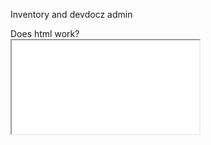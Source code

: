 Inventory and devdocz admin

<div>Does html work?</div>

<iframe src="www.infinityarc.net>

## Devdocz admin console
* [Landing](https://github.com/CliffCrerar/dev-docz/blob/master/src/pages/_landing/index.mdx)
* [Things About Docz](https://github.com/CliffCrerar/dev-docz/blob/master/src/pages/about-docz/about-docz.mdx)
* [Circle Back](https://github.com/CliffCrerar/dev-docz/blob/master/src/pages/circle-back/circle-back.mdx)
* [Installing Mongo in Ubuntu](https://github.com/CliffCrerar/dev-docz/blob/master/src/pages/mongo-ubuntu/mongodb-ubuntu.mdx)
* [Running docker instance of SQL Server](https://github.com/CliffCrerar/dev-docz/blob/master/src/pages/ms-sql-server-docker/ms-sql-server-docker.mdx)
* [Installing SQL server on Ubuntu](https://github.com/CliffCrerar/dev-docz/blob/master/src/pages/ms-sql-server-ubuntu/ms-sql-server-ubuntu.mdx)
* [Publish Package to NPM](https://github.com/CliffCrerar/dev-docz/blob/master/src/pages/publidh-npm/publish-npm.mdx)
* [Scaffold a Docz App](https://github.com/CliffCrerar/dev-docz/blob/master/src/pages/scaffolding-docz-app/scaffolding-docz-app.mdx)
* [Setup Live Server](https://github.com/CliffCrerar/dev-docz/blob/master/src/pages/setup-live-server/setup-live-server.mdx)
* [Setup next.js for Zeit](https://github.com/CliffCrerar/dev-docz/blob/master/src/pages/stup-nextjs/setup-nextjs.mdx)
* [Configure Ubuntu Swapment](https://github.com/CliffCrerar/dev-docz/blob/master/src/pages/ubuntu-swap-mem/ubuntu-swap-mem.mdx)
* [Vscode Extensions](https://github.com/CliffCrerar/dev-docz/blob/master/src/pages/vscode-dev-extensions/vscode-dev-extensions.mdx)

## Github invnentory

TODO: github inventory
